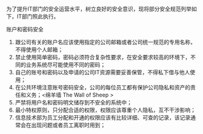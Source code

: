 为了提升IT部门的安全运营水平，树立良好的安全意识，现将部分安全规范列举如下，IT部门照此执行。

账户和密码安全

1. 跟公司有关的账户名应该使用指定的公司邮箱或者公司统一规范的专用名称，不得使用个人邮箱；
2. 禁止使用简单密码，密码必须符合复杂性要求，在安全要求较高的环境下，不同的业务系统尽可能使用不同的密码；
3. 自己的账号和密码以及申请的公司IT资源需要妥善保管，不得私下借与他人使用；
4. 在公共环境注意账号密码安全，公司的每位员工都有保护公司隐私和资产的责任和义务；<绵羊墙 The Wall of Sheep >
5. 严禁将用户名和密码明文储存到不安全的系统中；
6. 最小特权原则，只分配合适的权限，权限应该尊重个人隐私，互不干涉影响；
7. 信息技术部为员工分配和开通的权限应该有比较详细、可查的记录，该记录通常会在出现问题或者员工离职时用到；